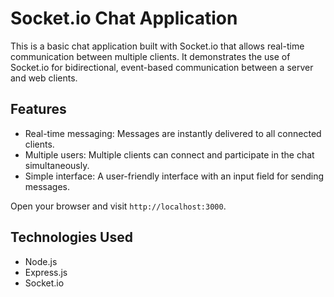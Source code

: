 # Socket.io Chat Application

This is a basic chat application built with Socket.io that allows real-time communication between multiple clients. 
It demonstrates the use of Socket.io for bidirectional, event-based communication between a server and web clients.

## Features

- Real-time messaging: Messages are instantly delivered to all connected clients.
- Multiple users: Multiple clients can connect and participate in the chat simultaneously.
- Simple interface: A user-friendly interface with an input field for sending messages.

Open your browser and visit `http://localhost:3000`.

## Technologies Used

- Node.js
- Express.js
- Socket.io
